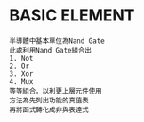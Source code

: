 # BASIC ELEMENT 

    半導體中基本單位為Nand Gate
    此處利用Nand Gate組合出
    1. Not
    2. Or
    3. Xor
    4. Mux
    等等組合，以利更上層元件使用
    方法為先列出功能的真值表
    再將函式轉化成非與表達式
